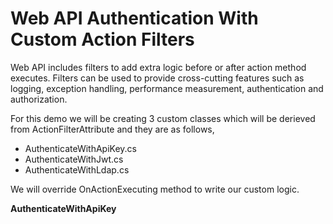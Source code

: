 # Web API Authentication With Custom Action Filters

Web API includes filters to add extra logic before or after action method executes. Filters can be used to provide cross-cutting features such as logging, exception handling, performance measurement, authentication and authorization.

For this demo we will be creating 3 custom classes which will be derieved from ActionFilterAttribute and they are as follows,

- AuthenticateWithApiKey.cs
- AuthenticateWithJwt.cs
- AuthenticateWithLdap.cs

We will override OnActionExecuting method to write our custom logic.

**AuthenticateWithApiKey**

